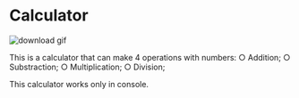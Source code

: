 # Calculator
![download gif](https://github.com/user-attachments/assets/87ede736-caee-4e4b-b795-5e7caa37e271)

This is a calculator that can make 4 operations with numbers:
   ○ Addition;
   ○ Substraction;
   ○ Multiplication;
   ○ Division;
   
This calculator works only in console.
